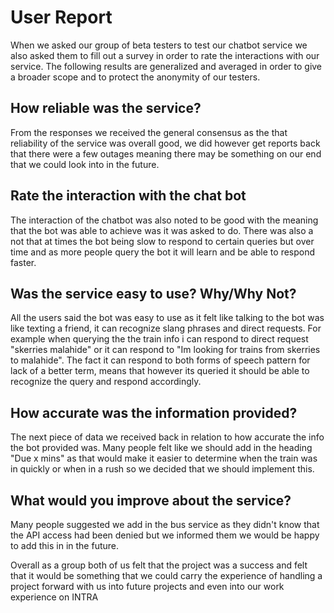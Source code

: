#
# User Report

When we asked our group of beta testers to test our chatbot service we also asked them to fill out a survey in order to rate the interactions with our service. The following results are generalized and averaged in order to give a broader scope and to protect the anonymity of our testers.

## **How reliable was the service?**

From the responses we received the general  consensus as the that reliability of the service was overall good, we did however get reports back that there were a few outages meaning there may be something on our end that we could look into in the future.

## **Rate the interaction with the chat bot**

The interaction of the chatbot was also noted to be good with the meaning that the bot was able to achieve was it was asked to do. There was also a not that at times the bot being slow to respond to certain queries but over time and as more people query the bot it will learn and be able to respond faster.

## **Was the service easy to use? Why/Why Not?**

All the users said the bot was easy to use as it felt like talking to the bot was like texting a friend, it can recognize slang phrases and direct requests. For example when querying the the train info i can respond to direct request &quot;skerries malahide&quot; or it can respond to &quot;Im looking for trains from skerries to malahide&quot;. The fact it can respond to both forms of speech pattern for lack of a better term, means that however its queried it should be able to recognize the query and respond accordingly.

## **How accurate was the information provided?**

The next piece of data we received back in relation to how accurate the info the bot provided was. Many people felt like we should add in the heading &quot;Due x mins&quot; as that would make it easier to determine when the train was in quickly or when in a rush so we decided that we should implement this.

## **What would you improve about the service?**

Many people suggested we add in the bus service as they didn't know that the API access had been denied but we informed them we would be happy to add this in in the future.

Overall as a group both of us felt that the project was a success and felt that it would be something that we could carry the experience of handling a project forward with us into future projects and even into our work experience on INTRA